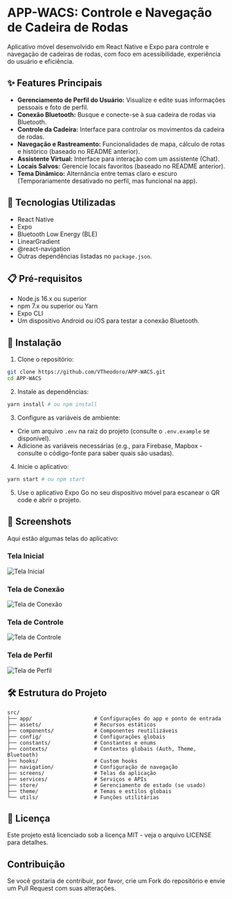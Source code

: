 # APP-WACS: Controle e Navegação de Cadeira de Rodas

Aplicativo móvel desenvolvido em React Native e Expo para controle e navegação de cadeiras de rodas, com foco em acessibilidade, experiência do usuário e eficiência.

## ✨ Features Principais

- **Gerenciamento de Perfil do Usuário:** Visualize e edite suas informações pessoais e foto de perfil.
- **Conexão Bluetooth:** Busque e conecte-se à sua cadeira de rodas via Bluetooth.
- **Controle da Cadeira:** Interface para controlar os movimentos da cadeira de rodas.
- **Navegação e Rastreamento:** Funcionalidades de mapa, cálculo de rotas e histórico (baseado no README anterior).
- **Assistente Virtual:** Interface para interação com um assistente (Chat).
- **Locais Salvos:** Gerencie locais favoritos (baseado no README anterior).
- **Tema Dinâmico:** Alternância entre temas claro e escuro (Temporariamente desativado no perfil, mas funcional na app).

## 🚀 Tecnologias Utilizadas

- React Native
- Expo
- Bluetooth Low Energy (BLE)
- LinearGradient
- @react-navigation
- Outras dependências listadas no `package.json`.

## 📋 Pré-requisitos

- Node.js 16.x ou superior
- npm 7.x ou superior ou Yarn
- Expo CLI
- Um dispositivo Android ou iOS para testar a conexão Bluetooth.

## 🔧 Instalação

1. Clone o repositório:
```bash
git clone https://github.com/VTheodoro/APP-WACS.git
cd APP-WACS
```

2. Instale as dependências:
```bash
yarn install # ou npm install
```

3. Configure as variáveis de ambiente:
- Crie um arquivo `.env` na raiz do projeto (consulte o `.env.example` se disponível).
- Adicione as variáveis necessárias (e.g., para Firebase, Mapbox - consulte o código-fonte para saber quais são usadas).

4. Inicie o aplicativo:
```bash
yarn start # ou npm start
```

5. Use o aplicativo Expo Go no seu dispositivo móvel para escanear o QR code e abrir o projeto.

## 📸 Screenshots

Aqui estão algumas telas do aplicativo:

### Tela Inicial
![Tela Inicial](imagens/Tela%20Inicial.png)

### Tela de Conexão
![Tela de Conexão](imagens/Tela%20de%20Conexao.png)

### Tela de Controle
![Tela de Controle](imagens/Tela%20de%20Controle.png)

### Tela de Perfil
![Tela de Perfil](imagens/Tela%20de%20Perfil.png)

## 🛠️ Estrutura do Projeto

```
src/
├── app/                    # Configurações do app e ponto de entrada
├── assets/                 # Recursos estáticos
├── components/             # Componentes reutilizáveis
├── config/                 # Configurações globais
├── constants/              # Constantes e enums
├── contexts/               # Contextos globais (Auth, Theme, Bluetooth)
├── hooks/                  # Custom hooks
├── navigation/             # Configuração de navegação
├── screens/                # Telas da aplicação
├── services/               # Serviços e APIs
├── store/                  # Gerenciamento de estado (se usado)
├── theme/                  # Temas e estilos globais
└── utils/                  # Funções utilitárias
```

## 📄 Licença

Este projeto está licenciado sob a licença MIT - veja o arquivo LICENSE para detalhes.

## Contribuição

Se você gostaria de contribuir, por favor, crie um Fork do repositório e envie um Pull Request com suas alterações.